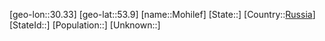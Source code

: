 ﻿---
location: [53.9,30.33]
type: City
tags:
- geo/City


SpocWebEntityId: 32531
isDeleted: false
confidential: public

---
[geo-lon::30.33]
[geo-lat::53.9]
[name::Mohilef]
[State::]
[Country::[Russia](geo/Continent/Europe/Russia.md)]
[StateId::]
[Population::]
[Unknown::]

